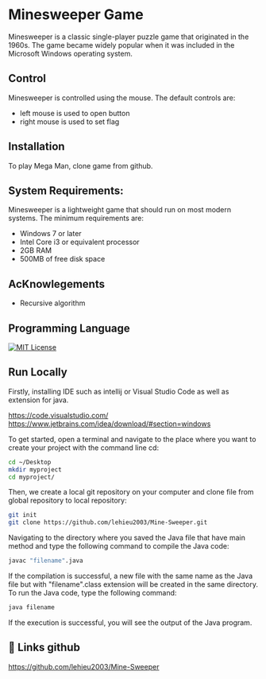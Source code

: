
# Minesweeper Game
Minesweeper is a classic single-player puzzle game that originated in the 1960s. The game became widely popular when it was included in the Microsoft Windows operating system.

## Control
Minesweeper is controlled using the mouse. The default controls are:

- left mouse is used to open button
- right mouse is used to set flag


## Installation

To play Mega Man, clone game from github.


## System Requirements:
Minesweeper is a lightweight game that should run on most modern systems. The minimum requirements are:

- Windows 7 or later
- Intel Core i3 or equivalent processor
- 2GB RAM
- 500MB of free disk space
## AcKnowlegements

 - Recursive algorithm 
 




## Programming Language

[![MIT License](https://banner2.cleanpng.com/20180805/iot/kisspng-logo-java-runtime-environment-programming-language-java-util-concurrentmodificationexception-%C3%96mer-5b6766ab2d98b8.1809687115335031471868.jpg)](https://choosealicense.com/licenses/mit/)



## Run Locally
Firstly, installing IDE such as intellij or Visual Studio Code as well as extension for java.

https://code.visualstudio.com/
https://www.jetbrains.com/idea/download/#section=windows

To get started, open a terminal and navigate to the place where you want to create your project with the command line cd:
```bash
cd ~/Desktop
mkdir myproject
cd myproject/
```
Then, we create a local git repository on your computer and clone file from global repository to local repository:
```bash
git init
git clone https://github.com/lehieu2003/Mine-Sweeper.git
```
Navigating to the directory where you saved the Java file that have main method and type the following command to compile the Java code:
```bash
javac "filename".java
```
If the compilation is successful, a new file with the same name as the Java file but with "filename".class extension will be created in the same directory.
To run the Java code, type the following command:
```bash
java filename
```
If the execution is successful, you will see the output of the Java program.





## 🔗 Links github
https://github.com/lehieu2003/Mine-Sweeper

